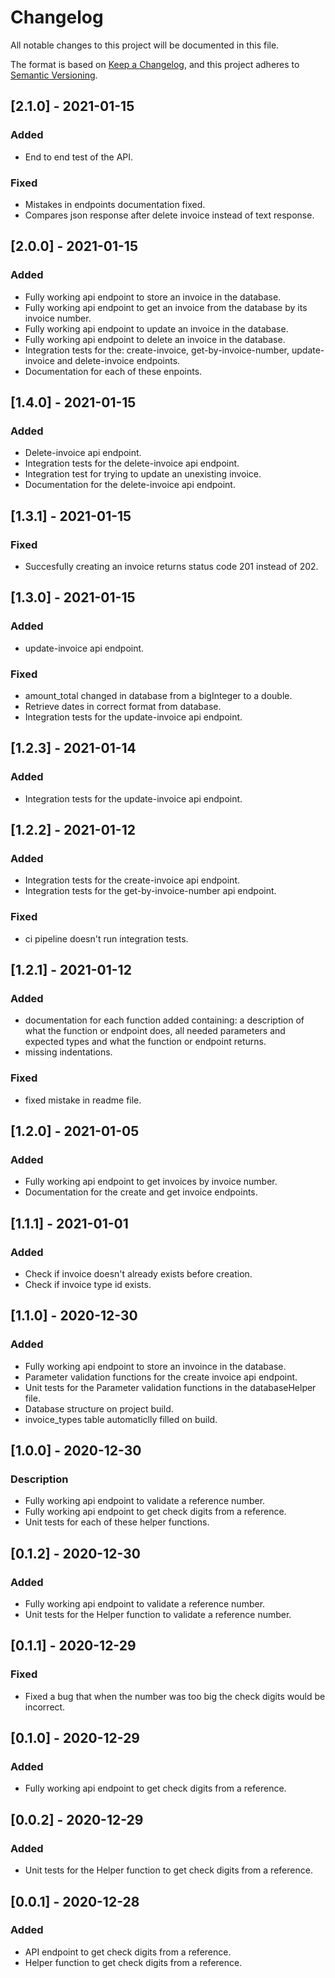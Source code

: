 # Changelog

All notable changes to this project will be documented in this file.

The format is based on [Keep a Changelog](https://keepachangelog.com/en/1.0.0/),
and this project adheres to [Semantic Versioning](https://semver.org/spec/v2.0.0.html).

## [2.1.0] - 2021-01-15

### Added

- End to end test of the API.

### Fixed

- Mistakes in endpoints documentation fixed.
- Compares json response after delete invoice instead of text response. 

## [2.0.0] - 2021-01-15

### Added

- Fully working api endpoint to store an invoice in the database.
- Fully working api endpoint to get an invoice from the database by its invoice number.
- Fully working api endpoint to update an invoice in the database.
- Fully working api endpoint to delete an invoice in the database.
- Integration tests for the: create-invoice, get-by-invoice-number, update-invoice and delete-invoice endpoints. 
- Documentation for each of these enpoints.

## [1.4.0] - 2021-01-15

### Added

- Delete-invoice api endpoint.
- Integration tests for the delete-invoice api endpoint.
- Integration test for trying to update an unexisting invoice.
- Documentation for the delete-invoice api endpoint.

## [1.3.1] - 2021-01-15

### Fixed

- Succesfully creating an invoice returns status code 201 instead of 202.

## [1.3.0] - 2021-01-15

### Added

- update-invoice api endpoint.

### Fixed

- amount_total changed in database from a bigInteger to a double.
- Retrieve dates in correct format from database.
- Integration tests for the update-invoice api endpoint.

## [1.2.3] - 2021-01-14

### Added

- Integration tests for the update-invoice api endpoint.

## [1.2.2] - 2021-01-12

### Added

- Integration tests for the create-invoice api endpoint.
- Integration tests for the get-by-invoice-number api endpoint.

### Fixed

- ci pipeline doesn't run integration tests.

## [1.2.1] - 2021-01-12

### Added

- documentation for each function added containing: a description of what the function or endpoint does, all needed parameters and expected types and what the function or endpoint returns.
- missing indentations.

### Fixed

- fixed mistake in readme file.

## [1.2.0] - 2021-01-05

### Added

- Fully working api endpoint to get invoices by invoice number.
- Documentation for the create and get invoice endpoints.

## [1.1.1] - 2021-01-01

### Added

- Check if invoice doesn't already exists before creation.
- Check if invoice type id exists. 

## [1.1.0] - 2020-12-30

### Added

- Fully working api endpoint to store an invoince in the database.
- Parameter validation functions for the create invoice api endpoint.
- Unit tests for the Parameter validation functions in the databaseHelper file.
- Database structure on project build.
- invoice_types table automaticlly filled on build.

## [1.0.0] - 2020-12-30

### Description

- Fully working api endpoint to validate a reference number.
- Fully working api endpoint to get check digits from a reference.
- Unit tests for each of these helper functions. 

## [0.1.2] - 2020-12-30

### Added

- Fully working api endpoint to validate a reference number.
- Unit tests for the Helper function to validate a reference number.

## [0.1.1] - 2020-12-29

### Fixed

- Fixed a bug that when the number was too big the check digits would be incorrect.

## [0.1.0] - 2020-12-29

### Added

- Fully working api endpoint to get check digits from a reference.

## [0.0.2] - 2020-12-29

### Added

- Unit tests for the Helper function to get check digits from a reference.

## [0.0.1] - 2020-12-28

### Added

- API endpoint to get check digits from a reference.
- Helper function to get check digits from a reference.

